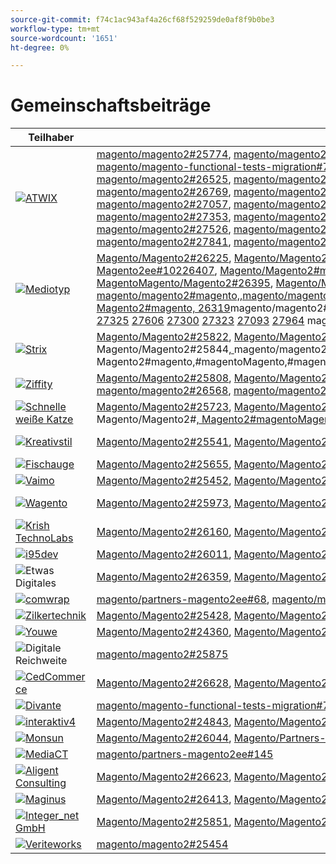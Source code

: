 ```yaml
---
source-git-commit: f74c1ac943af4a26cf68f529259de0af8f9b0be3
workflow-type: tm+mt
source-wordcount: '1651'
ht-degree: 0%

---
```

# Gemeinschaftsbeiträge

| Teilhaber | Pull-Anforderungen | Verwandte GitHub-Probleme |
| ------- | ------- | ------- |
| <a target="_blank" href="https://partners.magento.com/portal/directory/?query=Atwix"><img alt="ATWIX" src="https://avatars3.githubusercontent.com/t/2617739?s=400&v=4"></a> | [magento/magento2#25774](https://github.com/magento/magento2/pull/25774), [magento/magento2#25913](https://github.com/magento/magento2/pull/25913), [magento/magento2#25765](https://github.com/magento/magento2/pull/25765), [magento/magento2#25918](https://github.com/magento/magento2/pull/25918), [magento/magento-functional-tests-migration#744](https://github.com/magento/magento-functional-tests-migration/pull/744), [magento/magento-functional-tests-migration#746](https://github.com/magento/magento-functional-tests-migration/pull/746), [magento/magento-functional-tests-migration#711](https://github.com/magento/magento-functional-tests-migration/pull/711), [magento/magento2#26069](https://github.com/magento/magento2/pull/26069), [magento/magento2#26063](https://github.com/magento/magento2/pull/26063), [magento/magento2#25697](https://github.com/magento/magento2/pull/25697), [magento/magento2#26154](https://github.com/magento/magento2/pull/26154), [magento/magento2#26150](https://github.com/magento/magento2/pull/26150), [magento/magento2#26148](https://github.com/magento/magento2/pull/26148), [magento/magento2#26096](https://github.com/magento/magento2/pull/26096), [magento/magento2#26028](https://github.com/magento/magento2/pull/26028), [magento/magento2#25864](https://github.com/magento/magento2/pull/25864), [magento/magento2#26029](https://github.com/magento/magento2/pull/26029), [magento/magento2#26251](https://github.com/magento/magento2/pull/26251), [magento/magento2#25985](https://github.com/magento/magento2/pull/25985), [magento/magento-functional-tests-migration#760](https://github.com/magento/magento-functional-tests-migration/pull/760), [magento/magento-functional-tests-migration#757](https://github.com/magento/magento-functional-tests-migration/pull/757), [magento/magento-functional-tests-migration#701](https://github.com/magento/magento-functional-tests-migration/pull/701), [magento/magento2#26312](https://github.com/magento/magento2/pull/26312), [magento/magento2#26311](https://github.com/magento/magento2/pull/26311), [magento/magento2#26305](https://github.com/magento/magento2/pull/26305), [magento/magento2#26402](https://github.com/magento/magento2/pull/26402), [magento/magento2#26313](https://github.com/magento/magento2/pull/26313), [magento/magento2#26464](https://github.com/magento/magento2/pull/26464), [magento/magento2#26452](https://github.com/magento/magento2/pull/26452), [magento/partners-magento2ee#129](https://github.com/magento/partners-magento2ee/pull/129), [magento/partners-magento2ee#128](https://github.com/magento/partners-magento2ee/pull/128), [magento/magento2#26558](https://github.com/magento/magento2/pull/26558), [magento/magento2#26490](https://github.com/magento/magento2/pull/26490), [magento/magento2#26478](https://github.com/magento/magento2/pull/26478), [magento/magento2#26455](https://github.com/magento/magento2/pull/26455), [magento/magento2#26435](https://github.com/magento/magento2/pull/26435), [magento/magento2#26000](https://github.com/magento/magento2/pull/26000), [magento/magento2#26525](https://github.com/magento/magento2/pull/26525), [magento/magento2#26487](https://github.com/magento/magento2/pull/26487), [magento/magento2#26439](https://github.com/magento/magento2/pull/26439), [magento/magento2#26429](https://github.com/magento/magento2/pull/26429), [magento/magento2#26241](https://github.com/magento/magento2/pull/26241), [magento/magento2#26579](https://github.com/magento/magento2/pull/26579), [magento/magento2#26574](https://github.com/magento/magento2/pull/26574), [magento/magento2#26569](https://github.com/magento/magento2/pull/26569), [magento/magento2#26496](https://github.com/magento/magento2/pull/26496), [magento/magento2#26476](https://github.com/magento/magento2/pull/26476), [magento/magento2#26430](https://github.com/magento/magento2/pull/26430), [magento/magento2#26399](https://github.com/magento/magento2/pull/26399), [magento/magento2#26420](https://github.com/magento/magento2/pull/26420), [magento/magento2#26770](https://github.com/magento/magento2/pull/26770), [magento/magento2#26715](https://github.com/magento/magento2/pull/26715), [magento/magento2#26246](https://github.com/magento/magento2/pull/26246), [magento/magento2#26816](https://github.com/magento/magento2/pull/26816), [magento/magento2#26846](https://github.com/magento/magento2/pull/26846), [magento/magento2#26844](https://github.com/magento/magento2/pull/26844), [magento/magento2#26839](https://github.com/magento/magento2/pull/26839), [magento/magento2#26835](https://github.com/magento/magento2/pull/26835), [magento/magento2#26769](https://github.com/magento/magento2/pull/26769), [magento/magento2#26712](https://github.com/magento/magento2/pull/26712), [magento/magento2#26317](https://github.com/magento/magento2/pull/26317), [magento/magento2#26904](https://github.com/magento/magento2/pull/26904), [magento/magento2#26899](https://github.com/magento/magento2/pull/26899), [magento/magento2#26894](https://github.com/magento/magento2/pull/26894), [magento/magento2#26878](https://github.com/magento/magento2/pull/26878), [magento/magento2#26710](https://github.com/magento/magento2/pull/26710), [magento/magento2#26617](https://github.com/magento/magento2/pull/26617), [magento/partners-magento2ee#134](https://github.com/magento/partners-magento2ee/pull/134), [magento/magento2#26833](https://github.com/magento/magento2/pull/26833), [magento/magento2#26755](https://github.com/magento/magento2/pull/26755), [magento/magento2#26090](https://github.com/magento/magento2/pull/26090), [magento/magento2#25895](https://github.com/magento/magento2/pull/25895), [magento/magento2#27021](https://github.com/magento/magento2/pull/27021), [magento/magento2#26947](https://github.com/magento/magento2/pull/26947), [magento/magento2#26944](https://github.com/magento/magento2/pull/26944), [magento/magento2#26912](https://github.com/magento/magento2/pull/26912), [magento/magento2#26842](https://github.com/magento/magento2/pull/26842), [magento/magento2#27010](https://github.com/magento/magento2/pull/27010), [magento/magento2#27114](https://github.com/magento/magento2/pull/27114), [magento/magento2#27057](https://github.com/magento/magento2/pull/27057), [magento/magento2#27149](https://github.com/magento/magento2/pull/27149), [magento/magento2#27131](https://github.com/magento/magento2/pull/27131), [magento/magento2#27029](https://github.com/magento/magento2/pull/27029), [magento/partners-magento2ee#141](https://github.com/magento/partners-magento2ee/pull/141), [magento/partners-magento2ee#140](https://github.com/magento/partners-magento2ee/pull/140), [magento/partners-magento2ee#139](https://github.com/magento/partners-magento2ee/pull/139), [magento/magento2#26563](https://github.com/magento/magento2/pull/26563), [magento/partners-magento2ee#154](https://github.com/magento/partners-magento2ee/pull/154), [magento/magento2#25722](https://github.com/magento/magento2/pull/25722), [magento/magento2#27261](https://github.com/magento/magento2/pull/27261), [magento/magento2#27170](https://github.com/magento/magento2/pull/27170), [magento/magento2#27266](https://github.com/magento/magento2/pull/27266), [magento/magento2#27165](https://github.com/magento/magento2/pull/27165), [magento/magento2#26560](https://github.com/magento/magento2/pull/26560), [magento/magento2#27191](https://github.com/magento/magento2/pull/27191), [magento/magento2#26015](https://github.com/magento/magento2/pull/26015), [magento/magento2#27304](https://github.com/magento/magento2/pull/27304), [magento/magento2#27263](https://github.com/magento/magento2/pull/27263), [magento/magento2#27390](https://github.com/magento/magento2/pull/27390), [magento/magento2#27353](https://github.com/magento/magento2/pull/27353), [magento/magento2#27334](https://github.com/magento/magento2/pull/27334), [magento/magento2#27307](https://github.com/magento/magento2/pull/27307), [magento/magento2#22011](https://github.com/magento/magento2/pull/22011), [magento/magento2#27412](https://github.com/magento/magento2/pull/27412), [magento/magento2#27383](https://github.com/magento/magento2/pull/27383), [magento/magento2#27371](https://github.com/magento/magento2/pull/27371), [magento/magento2#27493](https://github.com/magento/magento2/pull/27493), [magento/magento2#27492](https://github.com/magento/magento2/pull/27492), [magento/magento2#26100](https://github.com/magento/magento2/pull/26100), [magento/magento2#27399](https://github.com/magento/magento2/pull/27399), [magento/partners-magento2ee#162](https://github.com/magento/partners-magento2ee/pull/162), [magento/magento-functional-tests-migration#724](https://github.com/magento/magento-functional-tests-migration/pull/724), [magento/magento-functional-tests-migration#723](https://github.com/magento/magento-functional-tests-migration/pull/723), [magento/magento-functional-tests-migration#710](https://github.com/magento/magento-functional-tests-migration/pull/710), [magento/magento-functional-tests-migration#707](https://github.com/magento/magento-functional-tests-migration/pull/707), [magento/magento-functional-tests-migration#706](https://github.com/magento/magento-functional-tests-migration/pull/706), [magento/magento2#27526](https://github.com/magento/magento2/pull/27526), [magento/magento2#27497](https://github.com/magento/magento2/pull/27497), [magento/magento2#27495](https://github.com/magento/magento2/pull/27495), [magento/magento2#27563](https://github.com/magento/magento2/pull/27563), [magento/magento2#27343](https://github.com/magento/magento2/pull/27343), [magento/magento2#27671](https://github.com/magento/magento2/pull/27671), [magento/magento-functional-tests-migration#765](https://github.com/magento/magento-functional-tests-migration/pull/765), [magento/magento-functional-tests-migration#764](https://github.com/magento/magento-functional-tests-migration/pull/764), [magento/magento-functional-tests-migration#762](https://github.com/magento/magento-functional-tests-migration/pull/762), [magento/magento-functional-tests-migration#761](https://github.com/magento/magento-functional-tests-migration/pull/761), [magento/magento-functional-tests-migration#759](https://github.com/magento/magento-functional-tests-migration/pull/759), [magento/magento-functional-tests-migration#751](https://github.com/magento/magento-functional-tests-migration/pull/751), [magento/magento2#27676](https://github.com/magento/magento2/pull/27676), [magento/magento2#27689](https://github.com/magento/magento2/pull/27689), [magento/magento2#27677](https://github.com/magento/magento2/pull/27677), [magento/magento2#27843](https://github.com/magento/magento2/pull/27843), [magento/magento2#27841](https://github.com/magento/magento2/pull/27841), [magento/magento2#27692](https://github.com/magento/magento2/pull/27692), [magento/magento2#27846](https://github.com/magento/magento2/pull/27846) | [Magento/Magento2#25739](https://github.com/magento/magento2/issues/25739), [Magento/Magento2#25917](https://github.com/magento/magento2/issues/25917), [Magento/Magento2#20379](https://github.com/magento/magento2/issues/20379), [Magento/Magento2#761](https://github.com/magento/magento2/issues/761), [Magento/Magento2#23899](https://github.com/magento/magento2/issues/23899), [Magento/Magento2#25968](https://github.com/magento/magento2/issues/25968), [Magento/Magento2#25162](https://github.com/magento/magento2/issues/25162), [Magento/Magento2#26240](https://github.com/magento/magento2/issues/18012), 18012[Magento/Magento2#](https://github.com/magento/magento2/issues/26240), [Magento/Magento2#17847](https://github.com/magento/magento2/issues/17847), [Magento2#26332](https://github.com/magento/magento2/issues/26332), Magento/Magento2#8691[, ](https://github.com/magento/magento2/issues/8691)Magento/Magento2#magento,#magento/magento2#partner,Magento/Magento2ee100,,,magento20000,,magentoMagentoMagentoMagentoMagentoMagentoMagentoMagentoMagentoMagentoMagentoMagentoMagentoMagentoMagentoMagento2MagentoMagento Magento/Magento2#[, 26245](https://github.com/magento/magento2/issues/26245)magento/magento2#[, magento/magento2#magento,magento/magento2#magento,magento/magento2#max,,magento/magento2#max, 26314](https://github.com/magento/magento2/issues/26314)/magento2#[, ](https://github.com/magento/partners-magento2ee/issues/100)magento/magento2#[, magento/magento2#magento,#magento,#magento/magento2#magento,,magento/magento2#max,,,,,,,magento/magento2#max2,,,,,,,magento/magento22,,,,magento/magento2#25910](https://github.com/magento/magento2/issues/25910) [ 13269](https://github.com/magento/magento2/issues/13269) [ 25738](https://github.com/magento/magento2/issues/25738) [ 27027](https://github.com/magento/magento2/issues/27027) [ 26758](https://github.com/magento/magento2/issues/26758) [ 26847](https://github.com/magento/magento2/issues/26847) [ 25669](https://github.com/magento/magento2/issues/25669) [ 20472](https://github.com/magento/magento2/issues/20472) [ 20906](https://github.com/magento/magento2/issues/20906) [ 21910](https://github.com/magento/magento2/issues/21910) [ 26825](https://github.com/magento/magento2/issues/26825) [ 26473](https://github.com/magento/magento2/issues/26473) [ 26856](https://github.com/magento/magento2/issues/26856) [ 26858](https://github.com/magento/magento2/issues/26858) [ 26827](https://github.com/magento/magento2/issues/26827) [ 14080](https://github.com/magento/magento2/issues/14080) [ 26708](https://github.com/magento/magento2/issues/26708) [ 26224](https://github.com/magento/magento2/issues/26224) [ 22010](https://github.com/magento/magento2/issues/22010) [ 13689](https://github.com/magento/magento2/issues/13689) [ 27370](https://github.com/magento/magento2/issues/27370) [ 26652](https://github.com/magento/magento2/issues/26652) [ 24990](https://github.com/magento/magento2/issues/24990) [&#128279;](https://github.com/magento/magento2/issues/1002) [ 27496](https://github.com/magento/magento2/issues/27496) [ 13851](https://github.com/magento/magento2/issues/13851), |
| <a target="_blank" href="https://partners.magento.com/portal/directory/?query=Mediotype"><img alt="Mediotyp" src="https://avatars0.githubusercontent.com/t/2916141?s=400&v=4"></a> | [Magento/Magento2#26225](https://github.com/magento/magento2/pull/26225), [Magento/Magento2#26274](https://github.com/magento/magento2/pull/26274), [Magento/Magento2#26273](https://github.com/magento/magento2/pull/26273), [Magento/Magento2#26259](https://github.com/magento/magento2/pull/26259), [Magento/Magento2#26207](https://github.com/magento/magento2/pull/26207), [Magento/Partners-Magento2EE#120](https://github.com/magento/partners-magento2ee/pull/120), [Magento/Partners-Magento2EE#108](https://github.com/magento/partners-magento2ee/pull/108), [Magento/Partners-Magento2EE#107](https://github.com/magento/partners-magento2ee/pull/107), [magento/partners-magento2ee#106](https://github.com/magento/partners-magento2ee/pull/106), [magento/partners-magento2ee#105](https://github.com/magento/partners-magento2ee/pull/105),magento/partners-magento2ee#1049,,,magento/magento2,,, [magento/partners-magento2ee#119](https://github.com/magento/partners-magento2ee/pull/104), partnersmagento2ee#1112,,,magento/partners-magento2ee#1219,,,,magento/partners-magento2ee#1219,,,,,,magento[magento2ee#1249, Magento/Partners-Magento2ee#10226407](https://github.com/magento/magento2/pull/26407), [Magento/Magento2#magento,Magento/Magento2#magento,,,,MagentoMagento/Magento2#magento66,,magentoMagentoMagentoMagentoMagentoMagentoMagentoMagentoMagentoMagentoMagentoMagentoMagentoMagentoMagentoMagentoMagentoMagentoMagento222Magento2Magento2MagentoMagento2MagentoMagentoMagentoMagentoMagentoMagentoMagentoMagento2MagentoMagentoMagentoMagentoMagento2MagentoMagentoMagentoMagentoMagentoMagentoMagentoMagentoMagentoMagentoMagentoMagento-Magento-Magento-Magento-MagentoMagento/Magento2#26395](https://github.com/magento/magento2/pull/26395), [Magento/Magento2#26323](https://github.com/magento/magento2/pull/26323), Magento/Magento2#Magento,#magentoMagento/Magento2#magento,magento/magento2#[,,,magento-magento/magento2#maxMagentoMagentoMagentoMagentoMagentoMagentoMagentoMagentoMagentoMagentoMagentoMagentoMagento2, Magento/Magento2#26321](https://github.com/magento/magento2/pull/26321), Magento/Magento2#magento, [magento/magento2#magento,,magento/magento2ee,,,magento/magento2magentoMagentoMagentoMagentoMagentoMagentoMagentoMagentoMagentoMagentoMagentoMagentoMagentoMagentoMagentoMagentoMagentoMagentoMagentoMagentoMagentoMagento2MagentoMagentoMagentoMagentoMagentoMagentoMagentoMagentoMagentoMagentoMagentoMagentoMagentoMagentoMagentoMagentoMagentoMagentoMagentoMagentoMagentoMagentoMagentoMagentoMagentoMagento2MagentoMagentoMagentoMagentoMagentoMagentoMagentoMagentoMagentoMagentoMagentoMagento/Magento2#26320](https://github.com/magento/magento2/pull/26320), [Magento2#magento, 26319](https://github.com/magento/magento2/pull/26319)magento/magento2#max,,Magento/magento2#max,,,,Magento/magento2#max,,,,MagentoMagento/magento2#max,,…magentoMagentoMagentoMagentoMagentoMagentoMagentoMagentoMagentoMagentoMagentoMagento2#172, Magento/Magento2#[, ](https://github.com/magento/partners-magento2ee/pull/109)Magento/Magento2#magento, [&#128279;](https://github.com/magento/partners-magento2ee/pull/119) [&#128279;](https://github.com/magento/partners-magento2ee/pull/111) [ 26322](https://github.com/magento/magento2/pull/26322) [&#128279;](https://github.com/magento/partners-magento2ee/pull/121) [&#128279;](https://github.com/magento/partners-magento2ee/pull/117) [ 26391](https://github.com/magento/magento2/pull/26391) [&#128279;](https://github.com/magento/partners-magento2ee/pull/124) [&#128279;](https://github.com/magento/partners-magento2ee/pull/102) [ 26614](https://github.com/magento/magento2/pull/26614) [ 26480](https://github.com/magento/magento2/pull/26480) [ 26355](https://github.com/magento/magento2/pull/26355) [ 26611](https://github.com/magento/magento2/pull/26611) [ 26621](https://github.com/magento/magento2/pull/26621) [&#128279;](https://github.com/magento/partners-magento2ee/pull/116) [&#128279;](https://github.com/magento/partners-magento2ee/pull/115) [ 26608](https://github.com/magento/magento2/pull/26608) [&#128279;](https://github.com/magento/partners-magento2ee/pull/135) [ 25858](https://github.com/magento/magento2/pull/25858) [ 26974](https://github.com/magento/magento2/pull/26974) [ 25828](https://github.com/magento/magento2/pull/25828) [ 27048](https://github.com/magento/magento2/pull/27048) [ 26779](https://github.com/magento/magento2/pull/26779) [ 26329](https://github.com/magento/magento2/pull/26329) [ 26778](https://github.com/magento/magento2/pull/26778) [&#128279;](https://github.com/magento/partners-magento2ee/pull/132) [ 26990](https://github.com/magento/magento2/pull/26990) [ 27281](https://github.com/magento/magento2/pull/27281) [ 27277](https://github.com/magento/magento2/pull/27277) [ 27274](https://github.com/magento/magento2/pull/27274) [ 27249](https://github.com/magento/magento2/pull/27249) [ 27118](https://github.com/magento/magento2/pull/27118) [&#128279;](https://github.com/magento/partners-magento2ee/pull/151) [ 27255](https://github.com/magento/magento2/pull/27255) [ 27273](https://github.com/magento/magento2/pull/27273) [ 27298](https://github.com/magento/magento2/pull/27298) [ 27292](https://github.com/magento/magento2/pull/27292) [ 27214](https://github.com/magento/magento2/pull/27214) [&#128279;](https://github.com/magento/partners-magento2ee/pull/158) [ 27276](https://github.com/magento/magento2/pull/27276) [ 27000](https://github.com/magento/magento2/pull/27000) [ 27378](https://github.com/magento/magento2/pull/27378) [ 27381](https://github.com/magento/magento2/pull/27381) [ 27427](https://github.com/magento/magento2/pull/27427) [ 27425](https://github.com/magento/magento2/pull/27425) [ 27322](https://github.com/magento/magento2/pull/27322) [ 27321](https://github.com/magento/magento2/pull/27321) [ 27597](https://github.com/magento/magento2/pull/27597) [&#128279;](https://github.com/magento/partners-magento2ee/pull/172) [ 26988](https://github.com/magento/magento2/pull/26988) [ 27552](https://github.com/magento/magento2/pull/27552) [ 27701](https://github.com/magento/magento2/pull/27701) [&#128279;](https://github.com/magento/partners-magento2ee/pull/178) [ 27325](https://github.com/magento/magento2/pull/27325) [ 27606](https://github.com/magento/magento2/pull/27606) [ 27300](https://github.com/magento/magento2/pull/27300) [ 27323](https://github.com/magento/magento2/pull/27323) [ 27093](https://github.com/magento/magento2/pull/27093) [ 27964](https://github.com/magento/magento2/pull/27964) magento/magento2#178,,magentoMagentoMagentoMagentoMagentoMagentoMagentoMagentoMagentoMagentoMagentoMagentoMagentoMagentoMagentoMagentoMagentoMagentoMagentoMagentoMagentoMagentoMagentoMagentoMagentoMagento2#MagentoMagentoMagentoMagento2, | [Magento/Magento2#26206](https://github.com/magento/magento2/issues/26206), [Magento/Magento2#26331](https://github.com/magento/magento2/issues/26331), [Magento/Magento2#26396](https://github.com/magento/magento2/issues/26396), [Magento/Magento2#26612](https://github.com/magento/magento2/issues/26612), [Magento/Magento2#26479](https://github.com/magento/magento2/issues/26479), [Magento/Magento2#26610](https://github.com/magento/magento2/issues/26610), [Magento/Partners-Magento2EE#26607](https://github.com/magento/partners-magento2ee/issues/26607), [Magento/Magento2#25856](https://github.com/magento/magento2/issues/25856)Magento/Magento2#26973[, ](https://github.com/magento/magento2/issues/26973)Magento/Magento2#27044[, ](https://github.com/magento/magento2/issues/27044)Magento2, MAGENTO/PARTNERS-MAGENTO2EE#[, 26989](https://github.com/magento/magento2/issues/26989)MAGENTO/MAGENTO2#[,MAGENTO/PARTNERS-MAGENTO2EE#171,,,MAGENTO/MAGENTO2#27117](https://github.com/magento/partners-magento2ee/issues/27117) [ 27320](https://github.com/magento/magento2/issues/27320) [&#128279;](https://github.com/magento/partners-magento2ee/issues/171) [ 26986](https://github.com/magento/magento2/issues/26986) [ 27607](https://github.com/magento/magento2/issues/27607) [ 27299](https://github.com/magento/magento2/issues/27299) [ 27089](https://github.com/magento/magento2/issues/27089),,,MAGENTO/MAGENTO2#MAGENTO,,,,,MAGENENTO2#MAGENTO2 |
| <a target="_blank" href="https://partners.magento.com/portal/directory/?query=Strix"><img alt="Strix" src="https://avatars1.githubusercontent.com/t/2617740?s=400&v=4"></a> | [Magento/Magento2#25822](https://github.com/magento/magento2/pull/25822), [Magento/Magento2#25812](https://github.com/magento/magento2/pull/25812), [Magento/Magento2#25803](https://github.com/magento/magento2/pull/25803), [Magento/Magento2#25792](https://github.com/magento/magento2/pull/25792), [Magento/Magento2#25791](https://github.com/magento/magento2/pull/25791), [Magento/Magento2#25954](https://github.com/magento/magento2/pull/25954), [Magento/Magento2#26009](https://github.com/magento/magento2/pull/26009),Magento/Magento2#25854[,Magento/Magento2#25846](https://github.com/magento/magento2/pull/25854),Magento/Magento2#25845[,Magento/Magento2#](https://github.com/magento/magento2/pull/25846), Magento/Magento2#[, Magento/Magento2#](https://github.com/magento/magento2/pull/25845), Magento/Magento2#magento,#magentoMagento,#magentoMagentoMagentoMagento2,,#magentoMagentoMagentoMagentoMagentoMagentoMagentoMagentoMagentoMagentoMagentoMagentoMagentoMagentoMagentoMagentoMagentoMagentoMagentoMagento2, Magento/Magento2#25844[, ](https://github.com/magento/magento2/pull/25844)magento/magento2#25842[, magento/magento2#magento,magento/magento2#magento,magento/magento2#max,,magento/magento2#max, Magento/Magento2#](https://github.com/magento/magento2/pull/25842), Magento/Magento2#[ 25841](https://github.com/magento/magento2/pull/25841) [ 25836](https://github.com/magento/magento2/pull/25836) [ 25831](https://github.com/magento/magento2/pull/25831) [ 25830](https://github.com/magento/magento2/pull/25830) [ 25829](https://github.com/magento/magento2/pull/25829) [ 25825](https://github.com/magento/magento2/pull/25825) [ 25823](https://github.com/magento/magento2/pull/25823) [ 25821](https://github.com/magento/magento2/pull/25821) [ 25820](https://github.com/magento/magento2/pull/25820) [ 25819](https://github.com/magento/magento2/pull/25819) [ 25818](https://github.com/magento/magento2/pull/25818) [ 25817](https://github.com/magento/magento2/pull/25817) [ 25816](https://github.com/magento/magento2/pull/25816) [ 25815](https://github.com/magento/magento2/pull/25815) [ 25813](https://github.com/magento/magento2/pull/25813) [ 25811](https://github.com/magento/magento2/pull/25811) [ 25807](https://github.com/magento/magento2/pull/25807) [ 25804](https://github.com/magento/magento2/pull/25804) [ 25802](https://github.com/magento/magento2/pull/25802) [ 25800](https://github.com/magento/magento2/pull/25800) [ 25799](https://github.com/magento/magento2/pull/25799) [ 25797](https://github.com/magento/magento2/pull/25797) [ 25794](https://github.com/magento/magento2/pull/25794) [ 25793](https://github.com/magento/magento2/pull/25793) [ 25788](https://github.com/magento/magento2/pull/25788) [ 25787](https://github.com/magento/magento2/pull/25787) [ 25784](https://github.com/magento/magento2/pull/25784) [ 25783](https://github.com/magento/magento2/pull/25783) [ 26128](https://github.com/magento/magento2/pull/26128) [ 26131](https://github.com/magento/magento2/pull/26131) [ 26129](https://github.com/magento/magento2/pull/26129) [ 26126](https://github.com/magento/magento2/pull/26126) [ 26125](https://github.com/magento/magento2/pull/26125) [ 25957](https://github.com/magento/magento2/pull/25957), Magento2#magento,#magentoMagento,#magentoMagentoMagentoMagento2,,#magentoMagentoMagento2,.magentoMagentoMagentoMagentoMagentoMagentoMagentoMagentoMagentoMagentoMagentoMagentoMagentoMagentoMagentoMagentoMagentoMagento2Magento2Magento2MagentoMagentoMagentoMagentoMagentoMagentoMagentoMagentoMagentoMagentoMagentoMagentoMagentoMagentoMagentoMagentoMagentoMagentoMagentoMagentoMagentoMagentoMagentoMagentoMagentoMagentoMagentoMagentoMagentoMagentoMagentoMagentoMagentoMagentoMag | [magento/magento2#22047](https://github.com/magento/magento2/issues/22047) |
| <a target="_blank" href="https://partners.magento.com/portal/directory/?query=Ziffity"><img alt="Ziffity" src="https://avatars1.githubusercontent.com/t/3432500?s=400&v=4"></a> | [Magento/Magento2#25808](https://github.com/magento/magento2/pull/25808), [Magento/Magento2#26057](https://github.com/magento/magento2/pull/26057), [Magento/Magento2#26050](https://github.com/magento/magento2/pull/26050), [Magento/Magento2#25920](https://github.com/magento/magento2/pull/25920), [Magento/Magento2#26068](https://github.com/magento/magento2/pull/26068), [Magento/Magento2#26136](https://github.com/magento/magento2/pull/26136), [Magento/Magento2#26215](https://github.com/magento/magento2/pull/26215),Magento/Magento2#26540[,Magento/Magento2#26537](https://github.com/magento/magento2/pull/26540),Magento/Magento2#26549[,Magento/Magento2#](https://github.com/magento/magento2/pull/26537), Magento/Magento2#[, Magento/Magento2#](https://github.com/magento/magento2/pull/26549), Magento/Magento2#magento,#magentoMagento,#magentoMagentoMagentoMagento2,,#magentoMagentoMagentoMagentoMagentoMagentoMagentoMagentoMagentoMagentoMagentoMagentoMagentoMagentoMagentoMagentoMagentoMagentoMagentoMagento2, [magento/magento2#26568](https://github.com/magento/magento2/pull/26568), [magento/magento2#26782](https://github.com/magento/magento2/pull/26782) [ 26764](https://github.com/magento/magento2/pull/26764) [ 26820](https://github.com/magento/magento2/pull/26820) [ 26771](https://github.com/magento/magento2/pull/26771) [ 26768](https://github.com/magento/magento2/pull/26768) [ 26761](https://github.com/magento/magento2/pull/26761) [ 26584](https://github.com/magento/magento2/pull/26584) [ 26932](https://github.com/magento/magento2/pull/26932) [ 26862](https://github.com/magento/magento2/pull/26862) [ 26979](https://github.com/magento/magento2/pull/26979) [ 26928](https://github.com/magento/magento2/pull/26928) [ 27014](https://github.com/magento/magento2/pull/27014) [ 27740](https://github.com/magento/magento2/pull/27740) [ 26886](https://github.com/magento/magento2/pull/26886) | [Magento/Magento2#26208](https://github.com/magento/magento2/issues/26208), [Magento/Magento2#26760](https://github.com/magento/magento2/issues/26760), [Magento/Magento2#26583](https://github.com/magento/magento2/issues/26583), [Magento/Magento2#26917](https://github.com/magento/magento2/issues/26917), [Magento/Magento2#26838](https://github.com/magento/magento2/issues/26838), [Magento/Magento2#26800](https://github.com/magento/magento2/issues/26800), [Magento/Magento2#26992](https://github.com/magento/magento2/issues/26992) |
| <a target="_blank" href="https://solutionpartners.adobe.com/s/directory/detail/fast+white+cat"><img alt="Schnelle weiße Katze" src="https://avatars0.githubusercontent.com/t/3579504?s=400&v=4"></a> | [Magento/Magento2#25723](https://github.com/magento/magento2/pull/25723), [Magento/Magento2#26130](https://github.com/magento/magento2/pull/26130), [Magento/Magento2#24815](https://github.com/magento/magento2/pull/24815), [Magento/Magento2#26268](https://github.com/magento/magento2/pull/26268), [Magento/Magento2#26263](https://github.com/magento/magento2/pull/26263), [Magento/Magento2#26354](https://github.com/magento/magento2/pull/26354), [Magento/Magento2#26269](https://github.com/magento/magento2/pull/26269),Magento/Magento2#26360[,Magento/Magento2#26684](https://github.com/magento/magento2/pull/26360),Magento/Magento2#26398[,Magento/Magento2#](https://github.com/magento/magento2/pull/26684), Magento/Magento2#[, Magento/Magento2#](https://github.com/magento/magento2/pull/26398), Magento/Magento2#magento,#magentoMagento,#magentoMagentoMagentoMagento2,,#magentoMagentoMagentoMagentoMagentoMagentoMagentoMagentoMagentoMagentoMagentoMagentoMagentoMagentoMagentoMagentoMagentoMagentoMagentoMagento2, Magento/Magento2#[, Magento2#magentoMagentoMagentoMagentoMagento2#magentoMagento,#magentoMagentoMagentoMagento2,,#magentoMagentoMagentoMagentoMagentoMagentoMagentoMagentoMagentoMagentoMagentoMagentoMagentoMagentoMagentoMagentoMagentoMagentoMagento2#22296](https://github.com/magento/magento2/pull/22296) [ 26982](https://github.com/magento/magento2/pull/26982) [ 27054](https://github.com/magento/magento2/pull/27054) [ 26765](https://github.com/magento/magento2/pull/26765) [ 27084](https://github.com/magento/magento2/pull/27084) [ 27083](https://github.com/magento/magento2/pull/27083) [ 27082](https://github.com/magento/magento2/pull/27082) [ 27080](https://github.com/magento/magento2/pull/27080) [ 26964](https://github.com/magento/magento2/pull/26964) [ 26902](https://github.com/magento/magento2/pull/26902) [ 27145](https://github.com/magento/magento2/pull/27145) [ 27215](https://github.com/magento/magento2/pull/27215) [ 26923](https://github.com/magento/magento2/pull/26923) [ 27319](https://github.com/magento/magento2/pull/27319) [ 27393](https://github.com/magento/magento2/pull/27393) [ 27385](https://github.com/magento/magento2/pull/27385) [ 27384](https://github.com/magento/magento2/pull/27384) [&#128279;](https://github.com/magento/partners-magento2ee/pull/150) [ 26075](https://github.com/magento/magento2/pull/26075) [ 27462](https://github.com/magento/magento2/pull/27462) [ 26397](https://github.com/magento/magento2/pull/26397) [ 27463](https://github.com/magento/magento2/pull/27463) [ 27491](https://github.com/magento/magento2/pull/27491) | [Magento/Magento2#24713](https://github.com/magento/magento2/issues/24713), [Magento/Magento2#25390](https://github.com/magento/magento2/issues/25390), [Magento/Magento2#21684](https://github.com/magento/magento2/issues/21684), [Magento/Magento2#14001](https://github.com/magento/magento2/issues/14001), [Magento/Magento2#14913](https://github.com/magento/magento2/issues/14913), [Magento/Magento2#7065](https://github.com/magento/magento2/issues/7065), [Magento/Magento2#14958](https://github.com/magento/magento2/issues/14958), [Magento/Magento2#17933](https://github.com/magento/magento2/issues/17933), [Magento/Magento2#20309](https://github.com/magento/magento2/issues/20309), [Magento/Magento2#186](https://github.com/magento/magento2/issues/186), [ Magento/Magento2#6310](https://github.com/magento/magento2/issues/6310) |
| <a target="_blank" href="https://partners.magento.com/portal/directory/?query=creativestyle"><img alt="Kreativstil" src="https://avatars1.githubusercontent.com/t/3230856?s=400&v=4"></a> | [Magento/Magento2#25541](https://github.com/magento/magento2/pull/25541), [Magento/Magento2#25587](https://github.com/magento/magento2/pull/25587), [Magento/Magento2#26037](https://github.com/magento/magento2/pull/26037), [Magento/Magento2#26034](https://github.com/magento/magento2/pull/26034), [Magento/Magento2#26033](https://github.com/magento/magento2/pull/26033), [Magento/Magento2#26424](https://github.com/magento/magento2/pull/26424), [Magento/Magento2#25385](https://github.com/magento/magento2/pull/25385),Magento/Magento2#25764[,Magento/Magento2#25641](https://github.com/magento/magento2/pull/25764),Magento/Magento2#27360[,Magento/Magento2#](https://github.com/magento/magento2/pull/25641), [magento/magento2#](https://github.com/magento/magento2/pull/27360), [magento/magento2#26036](https://github.com/magento/magento2/pull/26036) [ 27603](https://github.com/magento/magento2/pull/27603) [ 27589](https://github.com/magento/magento2/pull/27589) | [Magento/Magento2#22416](https://github.com/magento/magento2/issues/22416), [Magento/Magento2#25586](https://github.com/magento/magento2/issues/25586), [Magento/Magento2#18687](https://github.com/magento/magento2/issues/18687), [Magento/Magento2#25974](https://github.com/magento/magento2/issues/25974), [Magento/Magento2#26364](https://github.com/magento/magento2/issues/26364), [Magento/Magento2#10518](https://github.com/magento/magento2/issues/10518), [Magento/Magento2#21717](https://github.com/magento/magento2/issues/21717), [Magento/Magento2#17125](https://github.com/magento/magento2/issues/17125), [Magento/Magento2#25032](https://github.com/magento/magento2/issues/25032), [Magento/Magento2#27506](https://github.com/magento/magento2/issues/27506) |
| <a target="_blank" href="https://partners.magento.com/portal/directory/?query=Fisheye"><img alt="Fischauge" src="https://avatars1.githubusercontent.com/t/3171724?s=400&v=4"></a> | [Magento/Magento2#25655](https://github.com/magento/magento2/pull/25655), [Magento/Magento2#25624](https://github.com/magento/magento2/pull/25624), [Magento/Magento2#23313](https://github.com/magento/magento2/pull/23313), [Magento/Partners-Magento2EE#50](https://github.com/magento/partners-magento2ee/pull/50), [Magento/Magento2#25860](https://github.com/magento/magento2/pull/25860), [Magento/Magento2#25297](https://github.com/magento/magento2/pull/25297) | [magento/magento2#25654](https://github.com/magento/magento2/issues/25654), [magento/partners-magento2ee#22909](https://github.com/magento/partners-magento2ee/issues/22909) |
| <a target="_blank" href="https://partners.magento.com/portal/directory/?query=Vaimo"><img alt="Vaimo" src="https://avatars0.githubusercontent.com/t/2617778?s=400&v=4"></a> | [Magento/Magento2#25452](https://github.com/magento/magento2/pull/25452), [Magento/Magento2#26213](https://github.com/magento/magento2/pull/26213), [Magento/Magento2#27015](https://github.com/magento/magento2/pull/27015), [Magento/Magento2#27448](https://github.com/magento/magento2/pull/27448), [Magento/Magento2#27578](https://github.com/magento/magento2/pull/27578) | [Magento/Magento2#20966](https://github.com/magento/magento2/issues/20966), [Magento/Magento2#26683](https://github.com/magento/magento2/issues/26683) |
| <a target="_blank" href="https://partners.magento.com/portal/directory/?query=Wagento"><img alt="Wagento" src="https://avatars0.githubusercontent.com/t/2617781?s=400&v=4"></a> | [Magento/Magento2#25973](https://github.com/magento/magento2/pull/25973), [Magento/Magento2#26234](https://github.com/magento/magento2/pull/26234), [Magento/Magento2#26290](https://github.com/magento/magento2/pull/26290), [Magento/Magento2#26238](https://github.com/magento/magento2/pull/26238), [Magento/Magento2#26365](https://github.com/magento/magento2/pull/26365), [Magento/Magento2#25966](https://github.com/magento/magento2/pull/25966), [Magento/Magento2#26546](https://github.com/magento/magento2/pull/26546),Magento/Magento2#26339[,Magento/Magento2#26342](https://github.com/magento/magento2/pull/26339),Magento/Magento2#26659[&#128279;](https://github.com/magento/magento2/pull/26342) 26418[&#128279;](https://github.com/magento/magento2/pull/26659) 26649[,Magento/Magento2#](https://github.com/magento/magento2/pull/26418), [magento/magento2#](https://github.com/magento/magento2/pull/26649) | [Magento/Magento2#25972](https://github.com/magento/magento2/issues/25972), [Magento/Magento2#26227](https://github.com/magento/magento2/issues/26227), [Magento/Magento2#26289](https://github.com/magento/magento2/issues/26289), [Magento/Magento2#26235](https://github.com/magento/magento2/issues/26235), [Magento/Magento2#26364](https://github.com/magento/magento2/issues/26364), [Magento/Magento2#25962](https://github.com/magento/magento2/issues/25962), [Magento/Magento2#26543](https://github.com/magento/magento2/issues/26543),Magento/Magento2#[,Magento/Magento2#26054](https://github.com/magento/magento2/issues/26338) [,Magento/Magento2#26416](https://github.com/magento/magento2/issues/26054) [ 26648](https://github.com/magento/magento2/issues/26416),Magento/Magento2#[ 26338](https://github.com/magento/magento2/issues/26648) |
| <a target="_blank" href="https://solutionpartners.adobe.com/s/directory/detail/krish+technolabs"><img alt="Krish TechnoLabs" src="https://avatars0.githubusercontent.com/t/2849637?s=400&v=4"></a> | [Magento/Magento2#26160](https://github.com/magento/magento2/pull/26160), [Magento/Magento2#26170](https://github.com/magento/magento2/pull/26170), [Magento/Partners-Magento2EE#118](https://github.com/magento/partners-magento2ee/pull/118), [Magento/Magento2#26162](https://github.com/magento/magento2/pull/26162), [Magento/Partners-Magento2EE#143](https://github.com/magento/partners-magento2ee/pull/143), [Magento/Magento2#27336](https://github.com/magento/magento2/pull/27336) | [Magento/Magento2#26155](https://github.com/magento/magento2/issues/26155), [Magento/Magento2#24972](https://github.com/magento/magento2/issues/24972), [Magento/Magento2#25195](https://github.com/magento/magento2/issues/25195), [Magento/Magento2#27335](https://github.com/magento/magento2/issues/27335) |
| <a target="_blank" href="https://partners.magento.com/portal/directory/?query=i95Dev"><img alt="i95dev" src="https://avatars2.githubusercontent.com/t/3297897?s=400&v=4"></a> | [Magento/Magento2#26011](https://github.com/magento/magento2/pull/26011), [Magento/Magento2#25759](https://github.com/magento/magento2/pull/25759), [Magento/Magento2#26173](https://github.com/magento/magento2/pull/26173), [Magento/Magento2#26182](https://github.com/magento/magento2/pull/26182), [Magento/Magento2#26066](https://github.com/magento/magento2/pull/26066), [Magento/Magento2#26237](https://github.com/magento/magento2/pull/26237), [Magento/Magento2#26183](https://github.com/magento/magento2/pull/26183), [Magento/Magento2#26169](https://github.com/magento/magento2/pull/26169) | [Magento/Magento2#25930](https://github.com/magento/magento2/issues/25930), [Magento/Magento2#25433](https://github.com/magento/magento2/issues/25433), [Magento/Magento2#26164](https://github.com/magento/magento2/issues/26164), [Magento/Magento2#26176](https://github.com/magento/magento2/issues/26176), [Magento/Magento2#26064](https://github.com/magento/magento2/issues/26064), [Magento/Magento2#25936](https://github.com/magento/magento2/issues/25936), [Magento/Magento2#26181](https://github.com/magento/magento2/issues/26181), [Magento/Magento2#26168](https://github.com/magento/magento2/issues/26168) |
| <img alt="Etwas Digitales" src="https://avatars0.githubusercontent.com/t/2617773?s=400&v=4"></a> | [Magento/Magento2#26359](https://github.com/magento/magento2/pull/26359), [Magento/Magento2#26185](https://github.com/magento/magento2/pull/26185), [Magento/Partners-Magento2EE#60](https://github.com/magento/partners-magento2ee/pull/60) |  |
| <a target="_blank" href="https://partners.magento.com/portal/directory/?query=Comwrap"><img alt="comwrap" src="https://avatars3.githubusercontent.com/t/2637428?s=400&v=4"></a> | [magento/partners-magento2ee#68](https://github.com/magento/partners-magento2ee/pull/68), [magento/magento2#27257](https://github.com/magento/magento2/pull/27257) |  |
| <a target="_blank" href="https://solutionpartners.adobe.com/s/directory/detail/ey"><img alt="Zilkertechnik" src="https://avatars1.githubusercontent.com/t/3415735?s=400&v=4"></a> | [Magento/Magento2#25428](https://github.com/magento/magento2/pull/25428), [Magento/Magento2#26714](https://github.com/magento/magento2/pull/26714), [Magento/Magento2#25991](https://github.com/magento/magento2/pull/25991), [Magento/Magento2#27138](https://github.com/magento/magento2/pull/27138) | [Magento/Magento2#14885](https://github.com/magento/magento2/issues/14885), [Magento/Magento2#847](https://github.com/magento/magento2/issues/847), [Magento/Magento2#973](https://github.com/magento/magento2/issues/973) |
| <a target="_blank" href="https://partners.magento.com/portal/directory/?query=Youwe"><img alt="Youwe" src="https://avatars0.githubusercontent.com/t/3263231?s=400&v=4"></a> | [Magento/Magento2#24360](https://github.com/magento/magento2/pull/24360), [Magento/Magento2#25194](https://github.com/magento/magento2/pull/25194), [Magento/Magento2#26748](https://github.com/magento/magento2/pull/26748) | [Magento/Magento2#24357](https://github.com/magento/magento2/issues/24357), [Magento/Magento2#25188](https://github.com/magento/magento2/issues/25188), [Magento/Magento2#26745](https://github.com/magento/magento2/issues/26745) |
| <img alt="Digitale Reichweite" src="https://avatars3.githubusercontent.com/t/2617753?s=400&v=4"></a> | [magento/magento2#25875](https://github.com/magento/magento2/pull/25875) | [Magento/Magento2#9466](https://github.com/magento/magento2/issues/9466) |
| <a target="_blank" href="https://partners.magento.com/portal/directory/?query=Cedcommerce"><img alt="CedCommerce" src="https://avatars2.githubusercontent.com/t/3028824?s=400&v=4"></a> | [Magento/Magento2#26628](https://github.com/magento/magento2/pull/26628), [Magento/Magento2#26348](https://github.com/magento/magento2/pull/26348), [Magento/Magento2#27886](https://github.com/magento/magento2/pull/27886) | [Magento/Magento2#26345](https://github.com/magento/magento2/issues/26345), [Magento/Magento2#27874](https://github.com/magento/magento2/issues/27874) |
| <a target="_blank" href="https://partners.magento.com/portal/directory/?query=Divante"><img alt="Divante" src="https://avatars1.githubusercontent.com/t/2657133?s=400&v=4"></a> | [magento/magento-functional-tests-migration#718](https://github.com/magento/magento-functional-tests-migration/pull/718), [magento/magento-functional-tests-migration#720](https://github.com/magento/magento-functional-tests-migration/pull/720), [magento/magento-functional-tests-migration#719](https://github.com/magento/magento-functional-tests-migration/pull/719), [magento/magento-functional-tests-migration#717](https://github.com/magento/magento-functional-tests-migration/pull/717) |  |
| <a target="_blank" href="https://partners.magento.com/portal/directory/?query=Interactiv4"><img alt="interaktiv4" src="https://avatars0.githubusercontent.com/t/2545919?s=400&v=4"></a> | [Magento/Magento2#24843](https://github.com/magento/magento2/pull/24843), [Magento/Magento2#25311](https://github.com/magento/magento2/pull/25311) | [Magento/Magento2#24842](https://github.com/magento/magento2/issues/24842), [Magento/Magento2#13252](https://github.com/magento/magento2/issues/13252) |
| <a target="_blank" href="https://partners.magento.com/portal/directory/?query=Monsoon"><img alt="Monsun" src="https://avatars0.githubusercontent.com/t/3456584?s=400&v=4"></a> | [Magento/Magento2#26044](https://github.com/magento/magento2/pull/26044), [Magento/Partners-Magento2EE#136](https://github.com/magento/partners-magento2ee/pull/136), [Magento/Magento2#26869](https://github.com/magento/magento2/pull/26869), [Magento/Magento2#26868](https://github.com/magento/magento2/pull/26868), [Magento/Magento2#26821](https://github.com/magento/magento2/pull/26821), [Magento/Magento2#26697](https://github.com/magento/magento2/pull/26697) |  |
| <a target="_blank" href="https://partners.magento.com/portal/directory/?query=MediaCT"><img alt="MediaCT" src="https://avatars3.githubusercontent.com/t/2617762?s=400&v=4"></a> | [magento/partners-magento2ee#145](https://github.com/magento/partners-magento2ee/pull/145) |  |
| <a target="_blank" href="https://solutionpartners.adobe.com/s/directory/detail/aligent+consulting"><img alt="Aligent Consulting" src="https://avatars3.githubusercontent.com/t/2686050?s=400&v=4"></a> | [Magento/Magento2#26623](https://github.com/magento/magento2/pull/26623), [Magento/Magento2#26781](https://github.com/magento/magento2/pull/26781) | [magento/magento2#26622](https://github.com/magento/magento2/issues/26622) |
| <a target="_blank" href="https://partners.magento.com/portal/directory/?query=Maginus"><img alt="Maginus" src="https://avatars1.githubusercontent.com/t/3605279?s=400&v=4"></a> | [Magento/Magento2#26413](https://github.com/magento/magento2/pull/26413), [Magento/Magento2#27196](https://github.com/magento/magento2/pull/27196) |  |
| <a target="_blank" href="https://solutionpartners.adobe.com/s/directory/detail/integer_net+gmbh"><img alt="Integer_net GmbH" src="https://avatars0.githubusercontent.com/t/3161792?s=400&v=4"></a> | [Magento/Magento2#25851](https://github.com/magento/magento2/pull/25851), [Magento/Magento2#24485](https://github.com/magento/magento2/pull/24485) |  |
| <a target="_blank" href="https://partners.magento.com/portal/directory/?query=Veriteworks"><img alt="Veriteworks" src="https://avatars0.githubusercontent.com/t/2783921?s=400&v=4"></a> | [magento/magento2#25454](https://github.com/magento/magento2/pull/25454) | [magento/magento2#24637](https://github.com/magento/magento2/issues/24637) |
